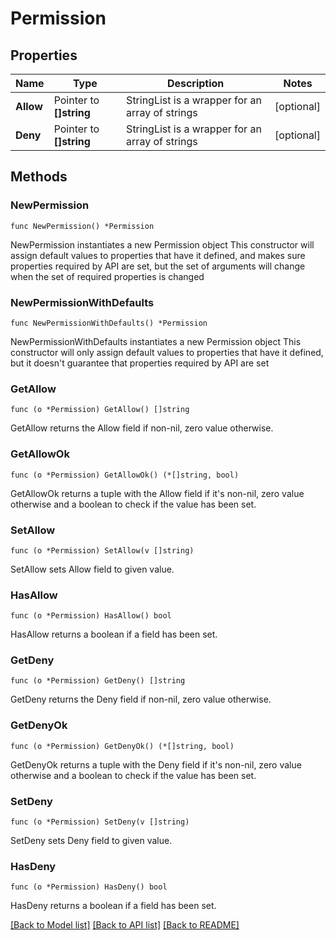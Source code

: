 # Permission

## Properties

Name | Type | Description | Notes
------------ | ------------- | ------------- | -------------
**Allow** | Pointer to **[]string** | StringList is a wrapper for an array of strings | [optional] 
**Deny** | Pointer to **[]string** | StringList is a wrapper for an array of strings | [optional] 

## Methods

### NewPermission

`func NewPermission() *Permission`

NewPermission instantiates a new Permission object
This constructor will assign default values to properties that have it defined,
and makes sure properties required by API are set, but the set of arguments
will change when the set of required properties is changed

### NewPermissionWithDefaults

`func NewPermissionWithDefaults() *Permission`

NewPermissionWithDefaults instantiates a new Permission object
This constructor will only assign default values to properties that have it defined,
but it doesn't guarantee that properties required by API are set

### GetAllow

`func (o *Permission) GetAllow() []string`

GetAllow returns the Allow field if non-nil, zero value otherwise.

### GetAllowOk

`func (o *Permission) GetAllowOk() (*[]string, bool)`

GetAllowOk returns a tuple with the Allow field if it's non-nil, zero value otherwise
and a boolean to check if the value has been set.

### SetAllow

`func (o *Permission) SetAllow(v []string)`

SetAllow sets Allow field to given value.

### HasAllow

`func (o *Permission) HasAllow() bool`

HasAllow returns a boolean if a field has been set.

### GetDeny

`func (o *Permission) GetDeny() []string`

GetDeny returns the Deny field if non-nil, zero value otherwise.

### GetDenyOk

`func (o *Permission) GetDenyOk() (*[]string, bool)`

GetDenyOk returns a tuple with the Deny field if it's non-nil, zero value otherwise
and a boolean to check if the value has been set.

### SetDeny

`func (o *Permission) SetDeny(v []string)`

SetDeny sets Deny field to given value.

### HasDeny

`func (o *Permission) HasDeny() bool`

HasDeny returns a boolean if a field has been set.


[[Back to Model list]](../README.md#documentation-for-models) [[Back to API list]](../README.md#documentation-for-api-endpoints) [[Back to README]](../README.md)


